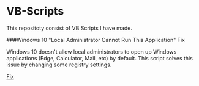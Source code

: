 # VB-Scripts

This repositoty consist of VB Scripts I have made.

###Windows 10 "Local Administrator Cannot Run This Application" Fix

Windows 10 doesn't allow local administrators to open up Windows applications (Edge, Calculator, Mail, etc) by default. This script solves this issue by changing some registry settings.

[Fix]()
